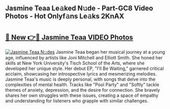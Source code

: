 ## Jasmine Teaa Le𝚊ked N𝚞de - Part-GC8 Video Photos - Hot Onlyf𝚊ns Le𝚊ks 2KnAX

# <h2><a href="http://ab35162.deff.icu/?id=Jasmine+Teaa">🔗 New 👉🔴 Jasmine Teaa VIDEO Photos</a></h2>

[![Jasmine Teaa N𝚞des](https://i.imgur.com/rIISA9y.gif)](http://ab35162.deff.icu/?id=Jasmine+Teaa)
Jasmine Teaa began her musical journey at a young age, influenced by artists like Joni Mitchell and Elliott Smith. She honed her skills at New York University's Tisch School of the Arts, where she developed her unique style. Her debut EP, "I'll Be Waiting," garnered critical acclaim, showcasing her introspective lyrics and mesmerizing melodies. Jasmine Teaa's music is deeply personal, with songs that delve into the complexities of mental health. Tracks like "Pool Party" and "Softly" tackle themes of anxiety, depression, and the desire for connection. She bravely shares her own struggles with these issues, creating a space of empathy and understanding for listeners who grapple with similar challenges.
